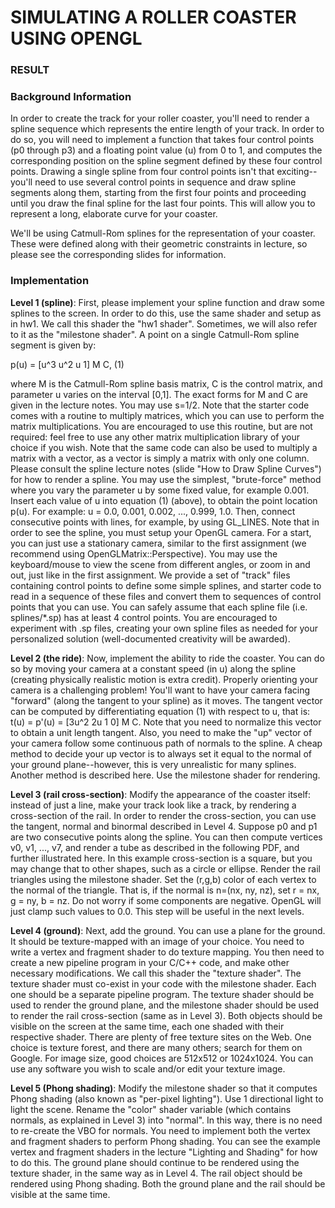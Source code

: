 # SIMULATING A ROLLER COASTER USING OPENGL

### RESULT



### Background Information

In order to create the track for your roller coaster, you'll need to render a spline sequence which represents the entire length of your track. In order to do so, you will need to implement a function that takes four control points (p0 through p3) and a floating point value (u) from 0 to 1, and computes the corresponding position on the spline segment defined by these four control points. Drawing a single spline from four control points isn't that exciting--you'll need to use several control points in sequence and draw spline segments along them, starting from the first four points and proceeding until you draw the final spline for the last four points. This will allow you to represent a long, elaborate curve for your coaster.

We'll be using Catmull-Rom splines for the representation of your coaster. These were defined along with their geometric constraints in lecture, so please see the corresponding slides for information.

### Implementation

**Level 1 (spline)**: First, please implement your spline function and draw some splines to the screen. In order to do this, use the same shader and setup as in hw1. We call this shader the "hw1 shader". Sometimes, we will also refer to it as the "milestone shader". A point on a single Catmull-Rom spline segment is given by:

p(u) = [u^3 u^2 u 1] M C,       (1)

where M is the Catmull-Rom spline basis matrix, C is the control matrix, and parameter u varies on the interval [0,1]. The exact forms for M and C are given in the lecture notes. You may use s=1/2. Note that the starter code comes with a routine to multiply matrices, which you can use to perform the matrix multiplications. You are encouraged to use this routine, but are not required: feel free to use any other matrix multiplication library of your choice if you wish. Note that the same code can also be used to multiply a matrix with a vector, as a vector is simply a matrix with only one column.
Please consult the spline lecture notes (slide "How to Draw Spline Curves") for how to render a spline. You may use the simplest, "brute-force" method where you vary the parameter u by some fixed value, for example 0.001. Insert each value of u into equation (1) (above), to obtain the point location p(u). For example: u = 0.0, 0.001, 0.002, ..., 0.999, 1.0. Then, connect consecutive points with lines, for example, by using GL_LINES. Note that in order to see the spline, you must setup your OpenGL camera. For a start, you can just use a stationary camera, similar to the first assignment (we recommend using OpenGLMatrix::Perspective). You may use the keyboard/mouse to view the scene from different angles, or zoom in and out, just like in the first assignment. We provide a set of "track" files containing control points to define some simple splines, and starter code to read in a sequence of these files and convert them to sequences of control points that you can use. You can safely assume that each spline file (i.e. splines/*.sp) has at least 4 control points. You are encouraged to experiment with .sp files, creating your own spline files as needed for your personalized solution (well-documented creativity will be awarded).

**Level 2 (the ride)**: Now, implement the ability to ride the coaster. You can do so by moving your camera at a constant speed (in u) along the spline (creating physically realistic motion is extra credit). Properly orienting your camera is a challenging problem! You'll want to have your camera facing "forward" (along the tangent to your spline) as it moves. The tangent vector can be computed by differentiating equation (1) with respect to u, that is: t(u) = p'(u) = [3u^2 2u 1 0] M C. Note that you need to normalize this vector to obtain a unit length tangent. Also, you need to make the "up" vector of your camera follow some continuous path of normals to the spline. A cheap method to decide your up vector is to always set it equal to the normal of your ground plane--however, this is very unrealistic for many splines. Another method is described here. Use the milestone shader for rendering.

**Level 3 (rail cross-section)**: Modify the appearance of the coaster itself: instead of just a line, make your track look like a track, by rendering a cross-section of the rail. In order to render the cross-section, you can use the tangent, normal and binormal described in Level 4. Suppose p0 and p1 are two consecutive points along the spline. You can then compute vertices v0, v1, ..., v7, and render a tube as described in the following PDF, and further illustrated here. In this example cross-section is a square, but you may change that to other shapes, such as a circle or ellipse. Render the rail triangles using the milestone shader. Set the (r,g,b) color of each vertex to the normal of the triangle. That is, if the normal is n=(nx, ny, nz), set r = nx, g = ny, b = nz. Do not worry if some components are negative. OpenGL will just clamp such values to 0.0. This step will be useful in the next levels.

**Level 4 (ground)**: Next, add the ground. You can use a plane for the ground. It should be texture-mapped with an image of your choice. You need to write a vertex and fragment shader to do texture mapping. You then need to create a new pipeline program in your C/C++ code, and make other necessary modifications. We call this shader the "texture shader". The texture shader must co-exist in your code with the milestone shader. Each one should be a separate pipeline program. The texture shader should be used to render the ground plane, and the milestone shader should be used to render the rail cross-section (same as in Level 3). Both objects should be visible on the screen at the same time, each one shaded with their respective shader. There are plenty of free texture sites on the Web. One choice is texture forest, and there are many others; search for them on Google. For image size, good choices are 512x512 or 1024x1024. You can use any software you wish to scale and/or edit your texture image.

**Level 5 (Phong shading)**: Modify the milestone shader so that it computes Phong shading (also known as "per-pixel lighting"). Use 1 directional light to light the scene. Rename the "color" shader variable (which contains normals, as explained in Level 3) into "normal". In this way, there is no need to re-create the VBO for normals. You need to implement both the vertex and fragment shaders to perform Phong shading. You can see the example vertex and fragment shaders in the lecture "Lighting and Shading" for how to do this. The ground plane should continue to be rendered using the texture shader, in the same way as in Level 4. The rail object should be rendered using Phong shading. Both the ground plane and the rail should be visible at the same time.

